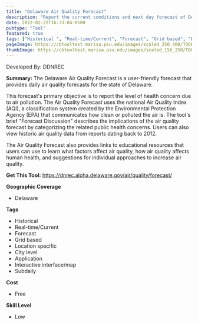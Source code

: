 ```yaml
---
title: "Delaware Air Quality Forecast"
description: "Report the current conditions and next day forecast of Delaware Air Quality."
date: 2022-02-22T16:33:04-0500
pubtype: "Tool"
featured: true
tags: ["Historical ", "Real-time/Current", "Forecast", "Grid based", "Location specific", "City level", "Application", "Interactive interface/map", "Subdaily"]
pageImage: https://cbtooltest.marisa.psu.edu/images/scaled_250_400/TOOLID_74.0_ScreenCapture-1.png
thumbImage: https://cbtooltest.marisa.psu.edu/images/scaled_156_250/TOOLID_74.0_ScreenCapture-1.png
---
```

Developed By: DDNREC

**Summary:** The Delaware Air Quality Forecast is a user-friendly forecast that provides daily air quality forecasts for the state of Delaware.

This forecast's primary objective is to report the level of health concern due to air pollution. The Air Quality Forecast uses the national Air Quality Index (AQI), a classification system created by the Environmental Protection Agency (EPA) that communicates how clean or polluted the air is. The tool's brief "Forecast Discussion" describes the implications of the air quality forecast by categorizing the related public health concerns.  Users can also view historic air quality data from reports dating back to 2012. 

The Air Quality Forecast also provides links to educational resources that users can use to learn what factors affect air quality, how air quality affects human health, and suggestions for individual approaches to increase air quality.

__**Get This Tool:**__ https://dnrec.alpha.delaware.gov/air/quality/forecast/

__**Geographic Coverage**__
- Delaware

__**Tags**__
-  Historical 
-  Real-time/Current
-  Forecast
-  Grid based
-  Location specific
-  City level
-  Application
-  Interactive interface/map
-  Subdaily

__**Cost**__
- Free

__**Skill Level**__
- Low
